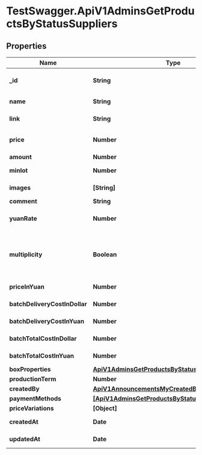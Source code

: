 # TestSwagger.ApiV1AdminsGetProductsByStatusSuppliers

## Properties

Name | Type | Description | Notes
------------ | ------------- | ------------- | -------------
**_id** | **String** | GUID поставщика в БД | [optional] 
**name** | **String** | Название поставщика. | [optional] 
**link** | **String** | Ссылка на поставщика. | [optional] 
**price** | **Number** | Цена за еденицу, dollar | [optional] 
**amount** | **Number** | кол-во | [optional] 
**minlot** | **Number** | Минимальный лот. | [optional] 
**images** | **[String]** | Массив картинок. | [optional] 
**comment** | **String** | Комментарий | [optional] 
**yuanRate** | **Number** | Курс доллара к юаню поставщика.  | [optional] 
**multiplicity** | **Boolean** | Имеет ли обязательный делитель на кол-во в заказе поставщик | [optional] 
**priceInYuan** | **Number** | Цена за еденицу, yuan | [optional] 
**batchDeliveryCostInDollar** | **Number** | Доставка партии, dollar | [optional] 
**batchDeliveryCostInYuan** | **Number** | Доставка партии, yuan | [optional] 
**batchTotalCostInDollar** | **Number** | Цена партии, dollar | [optional] 
**batchTotalCostInYuan** | **Number** | Цена партии, yuan | [optional] 
**boxProperties** | [**ApiV1AdminsGetProductsByStatusBoxProperties**](ApiV1AdminsGetProductsByStatusBoxProperties.md) |  | [optional] 
**productionTerm** | **Number** |  | [optional] 
**createdBy** | [**ApiV1AnnouncementsMyCreatedBy**](ApiV1AnnouncementsMyCreatedBy.md) |  | [optional] 
**paymentMethods** | [**[ApiV1AdminsGetProductsByStatusPaymentMethods]**](ApiV1AdminsGetProductsByStatusPaymentMethods.md) |  | [optional] 
**priceVariations** | **[Object]** |  | [optional] 
**createdAt** | **Date** | Дата создания | [optional] 
**updatedAt** | **Date** | Дата обновления | [optional] 


